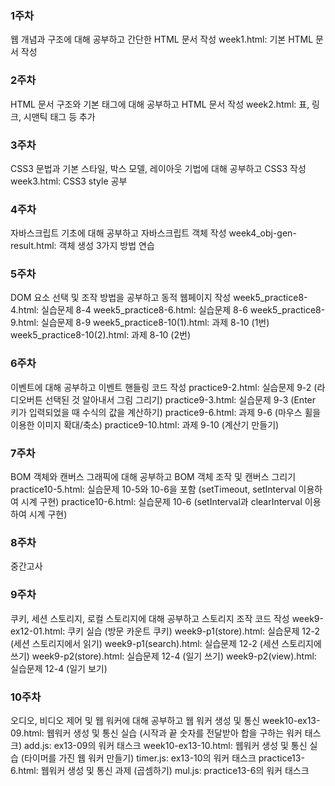 ### 1주차
웹 개념과 구조에 대해 공부하고 간단한 HTML 문서 작성
week1.html: 기본 HTML 문서 작성
### 2주차
HTML 문서 구조와 기본 태그에 대해 공부하고 HTML 문서 작성
week2.html: 표, 링크, 시맨틱 태그 등 추가
### 3주차
CSS3 문법과 기본 스타일, 박스 모델, 레이아웃 기법에 대해 공부하고 CSS3 작성
week3.html: CSS3 style 공부
### 4주차
자바스크립트 기초에 대해 공부하고 자바스크립트 객체 작성
week4_obj-gen-result.html: 객체 생성 3가지 방법 연습
### 5주차
DOM 요소 선택 및 조작 방법을 공부하고 동적 웹페이지 작성
week5_practice8-4.html: 실습문제 8-4
week5_practice8-6.html: 실습문제 8-6
week5_practice8-9.html: 실습문제 8-9
week5_practice8-10(1).html: 과제 8-10 (1번)
week5_practice8-10(2).html: 과제 8-10 (2번)
### 6주차
이벤트에 대해 공부하고 이벤트 핸들링 코드 작성
practice9-2.html: 실습문제 9-2 (라디오버튼 선택된 것 알아내서 그림 그리기)
practice9-3.html: 실습문제 9-3 (Enter 키가 입력되었을 때 수식의 값을 계산하기)
practice9-6.html: 과제 9-6 (마우스 휠을 이용한 이미지 확대/축소)
practice9-10.html: 과제 9-10 (계산기 만들기)
### 7주차
BOM 객체와 캔버스 그래픽에 대해 공부하고 BOM 객체 조작 및 캔버스 그리기
practice10-5.html: 실습문제 10-5와 10-6을 포함 (setTimeout, setInterval 이용하여 시계 구현)
practice10-6.html: 실습문제 10-6 (setInterval과 clearInterval 이용하여 시계 구현)
### 8주차
중간고사
### 9주차
쿠키, 세션 스토리지, 로컬 스토리지에 대해 공부하고 스토리지 조작 코드 작성
week9-ex12-01.html: 쿠키 실습 (방문 카운트 쿠키)
week9-p1(store).html: 실습문제 12-2 (세션 스토리지에서 읽기)
week9-p1(search).html: 실습문제 12-2 (세션 스토리지에 쓰기)
week9-p2(store).html: 실습문제 12-4 (일기 쓰기)
week9-p2(view).html: 실습문제 12-4 (일기 보기)
### 10주차
오디오, 비디오 제어 및 웹 워커에 대해 공부하고 웹 워커 생성 및 통신
week10-ex13-09.html: 웹워커 생성 및 통신 실습 (시작과 끝 숫자를 전달받아 합을 구하는 워커 태스크)
add.js: ex13-09의 워커 태스크
week10-ex13-10.html: 웹워커 생성 및 통신 실습 (타이머를 가진 웹 워커 만들기)
timer.js: ex13-10의 워커 태스크
practice13-6.html: 웹워커 생성 및 통신 과제 (곱셈하기)
mul.js: practice13-6의 워커 태스크
